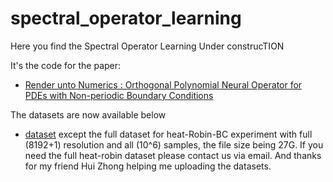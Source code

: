 # spectral_operator_learning
Here you find the Spectral Operator Learning Under construcTION


It's the code for the paper:
- [Render unto Numerics : Orthogonal Polynomial Neural Operator for PDEs with Non-periodic Boundary Conditions](https://arxiv.org/abs/2206.12698)

The datasets are now available below
- [dataset](https://drive.google.com/drive/folders/1YLsK5GkFpRvrUI4olSEBaz1Jo7T7lO0C?usp=sharing)
except the full dataset for heat-Robin-BC experiment with full (8192+1) resolution and all (10^6) samples,  the file size being 27G. If you need the full heat-robin dataset please contact us via email. And thanks for my friend Hui Zhong helping me uploading the datasets.
